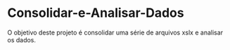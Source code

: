 # Consolidar-e-Analisar-Dados
O objetivo deste projeto é consolidar uma série de arquivos xslx e analisar os dados.
